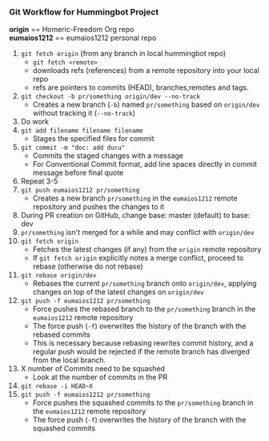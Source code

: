 ### Git Workflow for Hummingbot Project  
**origin** == Homeric-Freedom Org repo  
**eumaios1212** == eumaios1212 personal repo

1. `git fetch origin` (from any branch in local hummingbot repo)
    - `git fetch <remote>`  
    - downloads refs (references) from a remote repository into your local repo
    - refs are pointers to commits (HEAD), branches,remotes and tags.
2. `git checkout -b pr/something origin/dev --no-track`
    - Creates a new branch (`-b`) named `pr/something` based on `origin/dev` without tracking it (`--no-track`)
3. Do work
4. `git add filename filename filename`
    - Stages the specified files for commit
5. `git commit -m "doc: add ducu"`
    - Commits the staged changes with a message
    - For Conventional Commit format, add line spaces directly in commit message before final quote
6. Repeat 3-5
7. `git push eumaios1212 pr/something`
    - Creates a new branch `pr/something` in the `eumaios1212` remote repository and pushes the changes to it
8. During PR creation on GitHub, change base: master (default) to base: dev
9. `pr/something` isn't merged for a while and may conflict with `origin/dev`
10. `git fetch origin`
    - Fetches the latest changes (if any) from the `origin` remote repository
    - If `git fetch origin` explicitly notes a merge conflict, proceed to rebase (otherwise do not rebase)
11. `git rebase origin/dev`
    - Rebases the current `pr/something` branch onto `origin/dev`, applying changes on top of the latest changes on
      `origin/dev`
12. `git push -f eumaios1212 pr/something`  
    - Force pushes the rebased branch to the `pr/something` branch in the `eumaios1212` remote repository
    - The force push (`-f`) overwrites the history of the branch with the rebased commits
    - This is necessary because rebasing rewrites commit history, and a regular push would be rejected
      if the remote branch has diverged from the local branch.
13. X number of Commits need to be squashed
    - Look at the number of commits in the  PR
14. `git rebase -i HEAD~X`
15. `git push -f eumaios1212 pr/something`
    - Force pushes the squashed commits to the `pr/something` branch in the `eumaios1212` remote repository
    - The force push (`-f`) overwrites the history of the branch with the squashed commits
